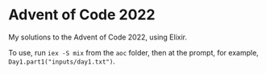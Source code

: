 # Advent of Code 2022

My solutions to the Advent of Code 2022, using Elixir.

To use, run `iex -S mix` from the `aoc` folder, then at the prompt, for example, `Day1.part1("inputs/day1.txt")`.
